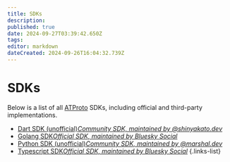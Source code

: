 ```yaml
---
title: SDKs
description: 
published: true
date: 2024-09-27T03:39:42.650Z
tags: 
editor: markdown
dateCreated: 2024-09-26T16:04:32.739Z
---
```


# SDKs
Below is a list of all [ATProto](/AT_Protocol) SDKs, including official and third-party implementations.
- [Dart SDK (unofficial)*Community SDK, maintained by @shinyakato.dev*](/AT_Protocol/SDKs/Dart)
- [Golang SDK*Official SDK, maintained by Bluesky Social*](/AT_Protocol/SDKs/Golang)
- [Python SDK (unofficial)*Community SDK, maintained by @marshal.dev*](/AT_Protocol/SDKs/Python)
- [Typescript SDK*Official SDK, maintained by Bluesky Social*](/AT_Protocol/SDKs/Typescript)
{.links-list}

